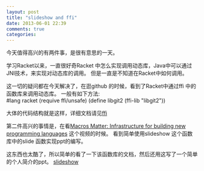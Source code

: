 ```yaml
---
layout: post
title: "slideshow and ffi"
date: 2013-06-01 22:39
comments: true
categories: 
---
```


今天值得高兴的有两件事，是很有意思的一天。

学习Racket以来，一直很好奇Racket 中怎么实现调用动态库，Java中可以通过JNI技术，来实现对动态库的调用。
但是一直是不知道在Racket中如何调用。

这一切的疑问都在今天解决了，在逛github 的时候，看到了Racket中通过ffi 中的函数库来调用动态库。
一般有如下方法:     
    #lang racket
    (requive ffi/unsafe)
    (define libgit2 (ffi-lib "libgit2"))   

大体的代码结构就是这样，详细文档请见[ffi](http://docs.racket-lang.org/foreign/)

第二件高兴的事情是，在看[Macros Matter: Infrastructure for building new programming languages](http://www.mefeedia.com/video/26348171) 这个视频的时候。
看到简单使用slideshow 这个函数库中的slide 函数实现ppt的编写。

这东西也太酷了，所以简单的看了一下该函数库的文档，然后还用这写了一个简单的个人简介的ppt。
[slideshow](http://docs.racket-lang.org/slideshow/)
